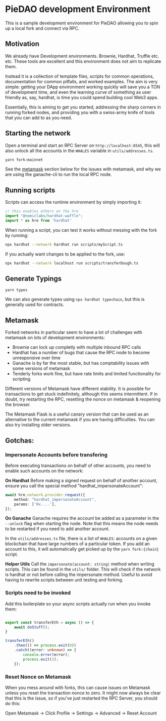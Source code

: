 # PieDAO development Environment

This is a sample development environment for PieDAO allowing you to spin up a local fork and connect via RPC.
## Motivation

We already have Development environments. Brownie, Hardhat, Truffle etc. etc. These tools are excellent and this environment does not aim to replicate them.

Instead it is a collection of template files, scripts for common operations, documentation for common pitfalls, and worked examples. The aim is very simple: getting your DApp environment working quickly will save you a TON of development time, and even the learning curve of something as user friendly as, say, hardhat, is time you could spend building cool Web3 apps.

Essentially, this is aiming to get you started, addressing the sharp corners in running forked nodes, and providing you with a swiss-army knife of tools that you can add to as you need.
## Starting the network

Open a terminal and start an RPC Server on `http://localhost:8545`, this will also unlock all the accounts in the `WHALES` variable in `utils/addresses.ts`.

```bash
yarn fork:mainnet
```
See the [metamask](#metamask) section below for the issues with metamask, and why we are using the ganache-cli to run the local RPC node.

## Running scripts

Scripts can access the runtime environment by simply importing it:

```ts
// this enables ethers on the hre
import "@nomiclabs/hardhat-waffle";
import * as hre from 'hardhat'
```

When running a script, you can test it works without messing with the fork by running:

```sh
npx hardhat --network hardhat run scripts/myScript.ts
```

If you actually want changes to be applied to the fork, use:

```sh
npx hardhat --network localhost run scripts/transferDough.ts
```

## Generate Typings

```
yarn types
```

We can also generate types using `npx hardhat typechain`, but this is generally used for contracts.

## Metamask

Forked networks in particular seem to have a lot of challenges with metamask on lots of development environments:

* Brownie can lock up completly with multiple inbound RPC calls
* Hardhat has a number of bugs that cause the RPC node to become unresponsive over time
* Ganache is by far the most stable, but has comptability issues with some versions of metamask
* Tenderly forks work fine, but have rate limits and limited functionality for scripting

Different versions of Metamask have different stability. It is possible for transactions to get stuck indefinitely, although this seems intermittent. If in doubt, try restarting the RPC, resetting the nonce on metamask & reopening the browser.

The Metamask Flask is a useful canary version that can be used as an alternative to the current metamask if you are having difficulties. You can also try installing older versions.

## Gotchas:

### Impersonate Accounts before transfering

Before executing transactions on behalf of other accounts, you need to enable such accounts on the network:


**On Hardhat**
Before making a signed request on behalf of another account, ensure you call the special method "hardhat_impersonateAccount":

```ts
await hre.network.provider.request({
    method: "hardhat_impersonateAccount",
    params: ['0x....'],
});

```

**On Ganache**
Ganache requires the account be added as a parameter in the `--unlock` flag when starting the node. Note that this means the node needs to be restarted if you need to add another account.

In the `utils/addresses.ts` file, there is a list of `WHALES`: accounts on a given blockchain that have large numbers of a particular token. If you add an account to this, it will automatically get picked up by the `yarn fork:{chain}` script.

**Helper Utils**
Call the `impersonate(account: string)` method when writing scripts. This can be found in the `utils/` folder. This will check if the network is hardhat or not before calling the impersonate method. Useful to avoid having to rewrite scripts between unit testing and forking. 
### Scripts need to be invoked

Add this boilerplate so your async scripts actually run when you invoke them:

```ts

export const transferEth = async () => {
    await doStuff();
}

transferEth()
    .then(() => process.exit(0))
    .catch((error: unknown) => {
        console.error(error);
        process.exit(1);
    });
```

### Reset Nonce on Metamask

When you mess around with forks, this can cause issues on Metamask unless you reset the transaction nonce to zero. It might now always be clear that this is the issue, so if you've just restarted the RPC Server, you should do this:

Open Metamask -> Click Profile -> Settings -> Advanced -> Reset Account
